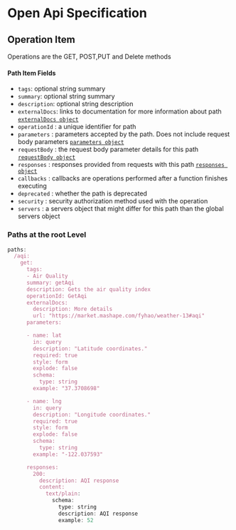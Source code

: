 # Open Api Specification 

## Operation Item

Operations are the GET, POST,PUT and Delete methods

  
#### Path Item Fields
- `tags`: optional string summary
- `summary`: optional string summary
- `description`: optional string description
- `externalDocs`: links to documentation for more information about path [`externalDocs object`](#)
- `operationId` : a unique identifier for path
- `parameters` : parameters accepted by the path. Does not include request body parameters [`parameters object`](#)
- `requestBody` : the request body parameter details for this path [`requestBody object`](#)
- `responses` : responses provided from requests with this path [`responses object`](#)
- `callbacks` : callbacks are operations performed after a function finishes executing
- `deprecated` : whether the path is deprecated
- `security` : security authorization method used with the operation
- `servers` : a servers object that might differ for this path than the global servers object



### Paths at the root Level
```javascript
paths:
  /aqi:
    get:
      tags:
      - Air Quality
      summary: getAqi
      description: Gets the air quality index
      operationId: GetAqi
      externalDocs:
        description: More details
        url: "https://market.mashape.com/fyhao/weather-13#aqi"
      parameters:

      - name: lat
        in: query
        description: "Latitude coordinates."
        required: true
        style: form
        explode: false
        schema:
          type: string
        example: "37.3708698"

      - name: lng
        in: query
        description: "Longitude coordinates."
        required: true
        style: form
        explode: false
        schema:
          type: string
        example: "-122.037593"

      responses:
        200:
          description: AQI response
          content:
            text/plain:
              schema:
                type: string
                description: AQI response
                example: 52


```
